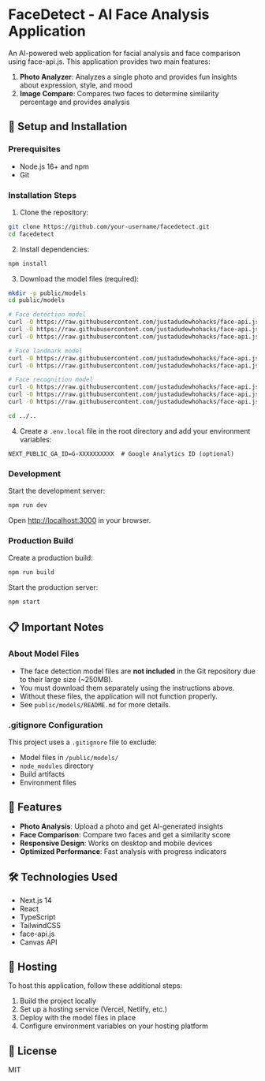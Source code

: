 # FaceDetect - AI Face Analysis Application

An AI-powered web application for facial analysis and face comparison using face-api.js. This application provides two main features:

1. **Photo Analyzer**: Analyzes a single photo and provides fun insights about expression, style, and mood
2. **Image Compare**: Compares two faces to determine similarity percentage and provides analysis

## 🚀 Setup and Installation

### Prerequisites

- Node.js 16+ and npm
- Git

### Installation Steps

1. Clone the repository:
```bash
git clone https://github.com/your-username/facedetect.git
cd facedetect
```

2. Install dependencies:
```bash
npm install
```

3. Download the model files (required):
```bash
mkdir -p public/models
cd public/models

# Face detection model
curl -O https://raw.githubusercontent.com/justadudewhohacks/face-api.js/master/weights/ssd_mobilenetv1_model-weights_manifest.json
curl -O https://raw.githubusercontent.com/justadudewhohacks/face-api.js/master/weights/ssd_mobilenetv1_model-shard1
curl -O https://raw.githubusercontent.com/justadudewhohacks/face-api.js/master/weights/ssd_mobilenetv1_model-shard2

# Face landmark model
curl -O https://raw.githubusercontent.com/justadudewhohacks/face-api.js/master/weights/face_landmark_68_model-weights_manifest.json
curl -O https://raw.githubusercontent.com/justadudewhohacks/face-api.js/master/weights/face_landmark_68_model-shard1

# Face recognition model
curl -O https://raw.githubusercontent.com/justadudewhohacks/face-api.js/master/weights/face_recognition_model-weights_manifest.json
curl -O https://raw.githubusercontent.com/justadudewhohacks/face-api.js/master/weights/face_recognition_model-shard1
curl -O https://raw.githubusercontent.com/justadudewhohacks/face-api.js/master/weights/face_recognition_model-shard2

cd ../..
```

4. Create a `.env.local` file in the root directory and add your environment variables:
```
NEXT_PUBLIC_GA_ID=G-XXXXXXXXXX  # Google Analytics ID (optional)
```

### Development

Start the development server:
```bash
npm run dev
```

Open [http://localhost:3000](http://localhost:3000) in your browser.

### Production Build

Create a production build:
```bash
npm run build
```

Start the production server:
```bash
npm start
```

## 📋 Important Notes

### About Model Files

- The face detection model files are **not included** in the Git repository due to their large size (~250MB).
- You must download them separately using the instructions above.
- Without these files, the application will not function properly.
- See `public/models/README.md` for more details.

### .gitignore Configuration

This project uses a `.gitignore` file to exclude:
- Model files in `/public/models/`
- `node_modules` directory
- Build artifacts
- Environment files

## 🧩 Features

- **Photo Analysis**: Upload a photo and get AI-generated insights
- **Face Comparison**: Compare two faces and get a similarity score
- **Responsive Design**: Works on desktop and mobile devices
- **Optimized Performance**: Fast analysis with progress indicators

## 🛠️ Technologies Used

- Next.js 14
- React
- TypeScript
- TailwindCSS
- face-api.js
- Canvas API

## 📱 Hosting

To host this application, follow these additional steps:

1. Build the project locally
2. Set up a hosting service (Vercel, Netlify, etc.)
3. Deploy with the model files in place
4. Configure environment variables on your hosting platform

## 📄 License

MIT 